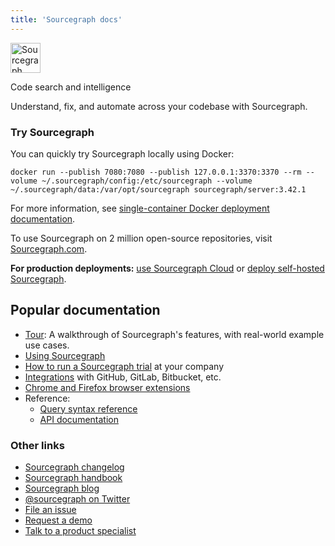 ```yaml
---
title: 'Sourcegraph docs'
---
```


<a href="https://sourcegraph.com"><picture><source srcset="assets/logo-theme-dark.svg" media="(prefers-color-scheme: dark)"/><img alt="Sourcegraph" src="assets/logo-theme-light.svg" height="48px" /></picture></a>

<p class="subtitle">Code search and intelligence</p>

<p class="lead">
Understand, fix, and automate across your codebase with Sourcegraph.
</p>

### Try Sourcegraph

You can quickly try Sourcegraph locally using Docker:

<!--
  DO NOT CHANGE THIS TO A CODEBLOCK.
  We want line breaks for readability, but backslashes to escape them do not work cross-platform.
  This uses line breaks that are rendered but not copy-pasted to the clipboard.
-->

<pre class="pre-wrap start-sourcegraph-command" id="dockerInstall"><code>docker run<span class="virtual-br"></span> --publish 7080:7080 --publish 127.0.0.1:3370:3370 --rm<span class="virtual-br"></span> --volume ~/.sourcegraph/config:/etc/sourcegraph<span class="virtual-br"></span> --volume ~/.sourcegraph/data:/var/opt/sourcegraph<span class="virtual-br"></span> sourcegraph/server:3.42.1<span class="iconify copy-text" data-icon="mdi:clipboard-arrow-left-outline" data-inline="false"></span></code>
</pre>

For more information, see [single-container Docker deployment documentation](admin/deploy/docker-single-container/index.md).

To use Sourcegraph on 2 million open-source repositories, visit [Sourcegraph.com](https://sourcegraph.com/search).

**For production deployments:** [use Sourcegraph Cloud](cloud/index.md) or [deploy self-hosted Sourcegraph](admin/deploy/index.md).

## Popular documentation

- [Tour](getting-started/tour.md): A walkthrough of Sourcegraph's features, with real-world example use cases.
- [Using Sourcegraph](getting-started/index.md)
- [How to run a Sourcegraph trial](adopt/trial/index.md) at your company
- [Integrations](integration/index.md) with GitHub, GitLab, Bitbucket, etc.
- [Chrome and Firefox browser extensions](integration/browser_extension.md)
- Reference:
  - [Query syntax reference](code_search/reference/queries.md)
  - [API documentation](api/index.md)
  
### Other links

- [Sourcegraph changelog](./CHANGELOG.md)
- [Sourcegraph handbook](https://handbook.sourcegraph.com/)
- [Sourcegraph blog](https://about.sourcegraph.com/blog/)
- [@sourcegraph on Twitter](https://twitter.com/sourcegraph)
- [File an issue](https://github.com/sourcegraph/sourcegraph/issues/new?&title=Improve+Sourcegraph+quickstart+guide)
- [Request a demo](https://about.sourcegraph.com/demo)
- [Talk to a product specialist](https://about.sourcegraph.com/contact/request-info/)

